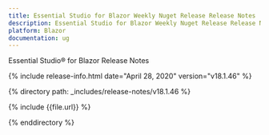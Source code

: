 ```yaml
---
title: Essential Studio for Blazor Weekly Nuget Release Release Notes  
description: Essential Studio for Blazor Weekly Nuget Release Release Notes  
platform: Blazor
documentation: ug
---
```


Essential Studio&reg; for Blazor  Release Notes  

{% include release-info.html date="April 28, 2020"  version="v18.1.46" %} 

{% directory path: _includes/release-notes/v18.1.46 %}

{% include {{file.url}} %}

{% enddirectory %}


